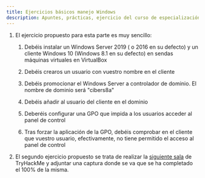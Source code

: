 ```yaml
---
title: Ejercicios básicos manejo Windows
description: Apuntes, prácticas, ejercicio del curso de especialización de ciberseguridad. Ejercicio de comandos Windows.
---
```


1. El ejercicio propuesto para esta parte es muy sencillo:

      1. Debéis instalar un Windows Server 2019 ( o 2016 en su defecto) y un cliente Windows 10 (Windows 8.1 en su defecto) en sendas máquinas virtuales en VirtualBox
         
      2. Debéis crearos un usuario con vuestro nombre en el cliente
       
      3. Debéis promocionar el Windows Server a controlador de dominio. El nombre de dominio será "cibers8a"
       
      4. Debéis añadir al usuario del cliente en el dominio
         
      5. Deberéis configurar una GPO que impida a los usuarios acceder al panel de control

      6. Tras forzar la aplicación de la GPO, debéis comprobar en el cliente que vuestro usuario, efectivamente, no tiene permitido el acceso al panel de control


2. El segundo ejercicio propuesto se trata de realizar la [siguiente sala](https://tryhackme.com/r/room/winadbasics) de TryHackMe y adjuntar una captura donde se va que se ha completado el 100% de la misma.